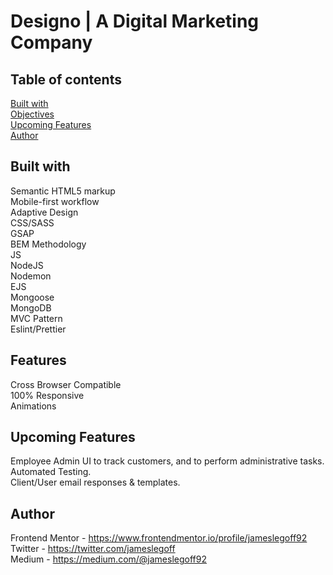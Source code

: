 #  Designo | A Digital Marketing Company

## Table of contents
[Built with](#built-with)   
[Objectives](#objectives)  
[Upcoming Features](#Upcoming-Features)  
[Author](#author)  

## Built with
Semantic HTML5 markup  
Mobile-first workflow  
Adaptive Design  
CSS/SASS  
GSAP  
BEM Methodology  
JS  
NodeJS    
Nodemon    
EJS    
Mongoose  
MongoDB  
MVC Pattern  
Eslint/Prettier  

## Features
Cross Browser Compatible   
100% Responsive  
Animations  

## Upcoming Features
Employee Admin UI to track customers, and to perform administrative tasks.  
Automated Testing.  
Client/User email responses & templates.  

## Author

Frontend Mentor - https://www.frontendmentor.io/profile/jameslegoff92  
Twitter - https://twitter.com/jameslegoff  
Medium - https://medium.com/@jameslegoff92  
